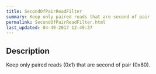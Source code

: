 ```yaml
---
title: SecondOfPairReadFilter
summary: Keep only paired reads that are second of pair
permalink: SecondOfPairReadFilter.html
last_updated: 04-49-2017 12:49:37
---
```


## Description

Keep only paired reads (0x1) that are second of pair (0x80).

